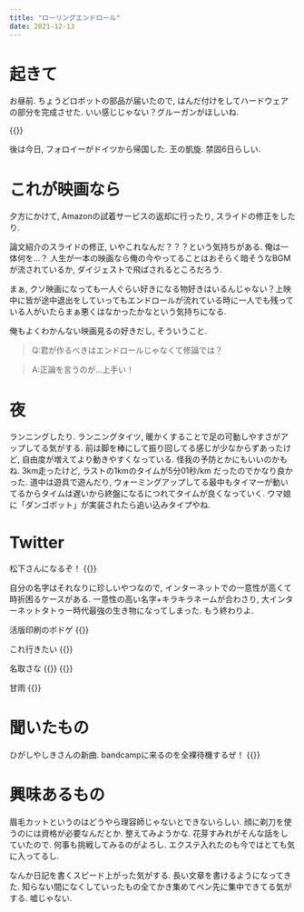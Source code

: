 ```yaml
---
title: "ローリングエンドロール"
date: 2021-12-13
---
```



# 起きて
お昼前. ちょうどロボットの部品が届いたので, はんだ付けをしてハードウェアの部分を完成させた. いい感じじゃない？グルーガンがほしいね.

{{<tweet user="dango_bot" id="1470308564078329858">}}

後は今日, フォロイーがドイツから帰国した. 王の凱旋. 禁固6日らしい.

# これが映画なら
夕方にかけて, Amazonの試着サービスの返却に行ったり, スライドの修正をしたり.

論文紹介のスライドの修正, いやこれなんだ？？？という気持ちがある. 俺は一体何を...？
人生が一本の映画なら俺の今やってることはおそらく暗そうなBGMが流されているか, ダイジェストで飛ばされるところだろう. 

まぁ, クソ映画になっても一人ぐらい好きになる物好きはいるんじゃない？上映中に皆が途中退出をしていってもエンドロールが流れている時に一人でも残っている人がいたらまぁ悪くはなかったかなという気持ちになる.

俺もよくわかんない映画見るの好きだし, そういうこと.

> Q:君が作るべきはエンドロールじゃなくて修論では？

> A:正論を言うのが...上手い！

# 夜
ランニングしたり. ランニングタイツ, 暖かくすることで足の可動しやすさがアップしてる気がする. 前は脚を棒にして振り回してる感じが少なからずあったけど, 自由度が増えてより動きやすくなっている. 怪我の予防とかにもいいのかもね. 3km走ったけど, ラストの1kmのタイムが5分01秒/km だったのでかなり良かった. 道中は遊具で遊んだり, ウォーミングアップしてる最中もタイマーが動いてるからタイムは遅いから終盤になるにつれてタイムが良くなっていく. ウマ娘に「ダンゴボット」が実装されたら追い込みタイプやね.


# Twitter
松下さんになるぞ！
{{<tweet user="dango_bot" id="1470388112987934722">}}

自分の名字はそれなりに珍しいやつなので, インターネットでの一意性が高くて時折困るケースがある. 一意性の高い名字+キラキラネームが合わさり, 大インターネットタトゥー時代最強の生き物になってしまった. もう終わりよ.

活版印刷のボドゲ
{{<tweet user="dango_bot" id="1470002703212646404">}}

これ行きたい
{{<tweet user="dango_bot" id="1470045512611282950">}}

名取さな
{{<tweet user="dango_bot" id="1470033440942989313">}}
{{<tweet user="dango_bot" id="1470274031777689601">}}


甘雨
{{<tweet user="dango_bot" id="1451182322347245581">}}

# 聞いたもの
ひがしやしきさんの新曲. bandcampに来るのを全裸待機するぜ！
{{<youtube O3WQprr0cG0>}}
# 興味あるもの
眉毛カットというのはどうやら理容師じゃないとできないらしい. 顔に剃刀を使うのには資格が必要なんだとか. 整えてみようかな. 花芽すみれがそんな話をしていたので. 何事も挑戦してみるのがよろし. エクステ入れたのも今ではとても気に入ってるし.


なんか日記を書くスピード上がった気がする. 長い文章を書けるようになってきた. 知らない間になくしていったもの全てかき集めてペン先に集中できてる気がする. 嘘じゃない.